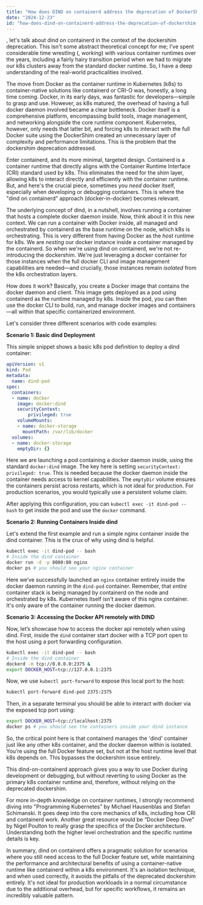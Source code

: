 ```yaml
---
title: "How does DIND on containerd address the deprecation of DockerShim in Kubernetes?"
date: "2024-12-23"
id: "how-does-dind-on-containerd-address-the-deprecation-of-dockershim-in-kubernetes"
---
```


, let's talk about dind on containerd in the context of the dockershim deprecation. This isn't some abstract theoretical concept for me; I've spent considerable time wrestling (, *working*) with various container runtimes over the years, including a fairly hairy transition period when we had to migrate our k8s clusters away from the standard docker runtime. So, I have a deep understanding of the real-world practicalities involved.

The move from Docker as the container runtime in Kubernetes (k8s) to container-native solutions like containerd or CRI-O was, honestly, a long time coming. Docker, in its early days, was fantastic for developers—simple to grasp and use. However, as k8s matured, the overhead of having a full docker daemon involved became a clear bottleneck. Docker itself is a comprehensive platform, encompassing build tools, image management, and networking alongside the core runtime component. Kubernetes, however, only needs that latter bit, and forcing k8s to interact with the full Docker suite using the DockerShim created an unnecessary layer of complexity and performance limitations. This is the problem that the dockershim deprecation addressed.

Enter containerd, and its more minimal, targeted design. Containerd is a container runtime that directly aligns with the Container Runtime Interface (CRI) standard used by k8s. This eliminates the need for the shim layer, allowing k8s to interact directly and efficiently with the container runtime. But, and here's the crucial piece, sometimes you *need* docker itself, especially when developing or debugging containers. This is where the "dind on containerd" approach (docker-in-docker) becomes relevant.

The underlying concept of dind, in a nutshell, involves running a container that hosts a complete docker daemon inside. Now, think about it in this new context. We can run a container with Docker inside, all managed and orchestrated by containerd as the base runtime on the node, which k8s is orchestrating. This is very different from having Docker as the *host* runtime for k8s. We are *nesting* our docker instance inside a container managed by the containerd. So when we're using dind on containerd, we're not re-introducing the dockershim. We're just leveraging a docker container for those instances when the full docker CLI and image management capabilities are needed—and crucially, those instances remain *isolated* from the k8s orchestration layers.

How does it work? Basically, you create a Docker image that contains the docker daemon and client. This image gets deployed as a pod using containerd as the runtime managed by k8s. Inside the pod, you can then use the docker CLI to build, run, and manage docker images and containers—all within that specific containerized environment.

Let's consider three different scenarios with code examples:

**Scenario 1: Basic dind Deployment**

This simple snippet shows a basic k8s pod definition to deploy a dind container:

```yaml
apiVersion: v1
kind: Pod
metadata:
  name: dind-pod
spec:
  containers:
  - name: docker
    image: docker:dind
    securityContext:
        privileged: true
    volumeMounts:
    - name: docker-storage
      mountPath: /var/lib/docker
  volumes:
  - name: docker-storage
    emptyDir: {}
```

Here we are launching a pod containing a docker daemon inside, using the standard `docker:dind` image. The key here is setting `securityContext: privileged: true`. This is needed because the docker daemon inside the container needs access to kernel capabilities. The `emptyDir` volume ensures the containers persist across restarts, which is not ideal for production. For production scenarios, you would typically use a persistent volume claim.

After applying this configuration, you can `kubectl exec -it dind-pod -- bash` to get inside the pod and use the `docker` command.

**Scenario 2: Running Containers Inside dind**

Let's extend the first example and run a simple nginx container inside the dind container. This is the crux of why using dind is helpful.

```bash
kubectl exec -it dind-pod -- bash
# Inside the dind container
docker run -d -p 8080:80 nginx
docker ps # you should see your nginx container
```

Here we’ve successfully launched an `nginx` container entirely inside the docker daemon running in the `dind-pod` container. Remember, that *entire* container stack is being managed by containerd on the node and orchestrated by k8s. Kubernetes itself isn't aware of this nginx container. It's only aware of the container running the docker daemon.

**Scenario 3: Accessing the Docker API remotely with DIND**

Now, let’s showcase how to access the docker api remotely when using dind. First, inside the `dind` container start docker with a TCP port open to the host using a port forwarding configuration.

```bash
kubectl exec -it dind-pod -- bash
# Inside the dind container
dockerd -H tcp://0.0.0.0:2375 &
export DOCKER_HOST=tcp://127.0.0.1:2375
```

Now, we use `kubectl port-forward` to expose this local port to the host:
```bash
kubectl port-forward dind-pod 2375:2375
```

Then, in a separate terminal you should be able to interact with docker via the exposed tcp port using:

```bash
export DOCKER_HOST=tcp://localhost:2375
docker ps # you should see the containers inside your dind instance
```

So, the critical point here is that containerd manages the 'dind' container just like any other k8s container, and the docker daemon within is isolated. You’re using the full Docker feature set, but not at the host runtime level that k8s depends on. This bypasses the dockershim issue entirely.

This dind-on-containerd approach gives you a way to use Docker during development or debugging, but without reverting to using Docker as the primary k8s container runtime and, therefore, without relying on the deprecated dockershim.

For more in-depth knowledge on container runtimes, I strongly recommend diving into "Programming Kubernetes" by Michael Hausenblas and Stefan Schimanski. It goes deep into the core mechanics of k8s, including how CRI and containerd work. Another great resource would be “Docker Deep Dive” by Nigel Poulton to really grasp the specifics of the Docker architecture. Understanding both the higher level orchestration and the specific runtime details is key.

In summary, dind on containerd offers a pragmatic solution for scenarios where you still need access to the full Docker feature set, while maintaining the performance and architectural benefits of using a container-native runtime like containerd within a k8s environment. It's an isolation technique, and when used correctly, it avoids the pitfalls of the deprecated dockershim entirely. It's not ideal for production workloads in a normal circumstance due to the additional overhead, but for specific workflows, it remains an incredibly valuable pattern.
